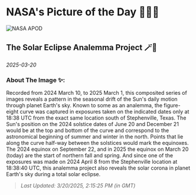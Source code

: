 
# NASA's Picture of the Day 🧑‍🚀💫

  ![NASA APOD](https://apod.nasa.gov/apod/image/2503/HunterWells_submission3-3.png)
  
  ## The Solar Eclipse Analemma Project 🪄🌌
  
  _2025-03-20_
  
  ### About The Image ✨: 
  
  Recorded from 2024 March 10, to 2025 March 1, this composited series of images reveals a pattern in the seasonal drift of the Sun's daily motion through planet Earth's sky. Known to some as an analemma, the figure-eight curve was captured in exposures taken on the indicated dates only at 18:38 UTC from the exact same location south of Stephenville, Texas. The Sun's position on the 2024 solstice dates of June 20 and December 21 would be at the top and bottom of the curve and correspond to the astronomical beginning of summer and winter in the north. Points that lie along the curve half-way between the solstices would mark the equinoxes. The 2024 equinox on September 22, and in 2025 the equinox on March 20 (today) are the start of northern fall and spring. And since one of the exposures was made on 2024 April 8 from the Stephenville location at 18:38:40 UTC, this analemma project also reveals the solar corona in planet Earth's sky during a total solar eclipse.
  
  
  
  > _Last Updated: 3/20/2025, 2:15:25 PM (in GMT)_
  